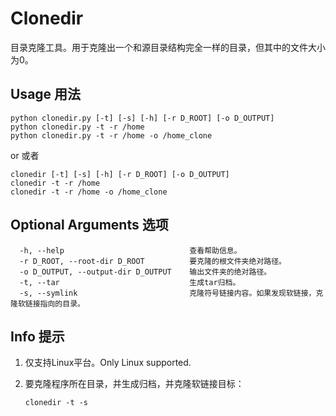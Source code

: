 # Clonedir
目录克隆工具。用于克隆出一个和源目录结构完全一样的目录，但其中的文件大小为0。

## Usage 用法
```` shell
python clonedir.py [-t] [-s] [-h] [-r D_ROOT] [-o D_OUTPUT]
python clonedir.py -t -r /home
python clonedir.py -t -r /home -o /home_clone
````
or 或者
```` shell
clonedir [-t] [-s] [-h] [-r D_ROOT] [-o D_OUTPUT]
clonedir -t -r /home
clonedir -t -r /home -o /home_clone
````

## Optional Arguments 选项
```` shell
  -h, --help                            查看帮助信息。  
  -r D_ROOT, --root-dir D_ROOT          要克隆的根文件夹绝对路径。  
  -o D_OUTPUT, --output-dir D_OUTPUT    输出文件夹的绝对路径。  
  -t, --tar                             生成tar归档。  
  -s, --symlink                         克隆符号链接内容。如果发现软链接，克隆软链接指向的目录。
````
## Info 提示
1. 仅支持Linux平台。Only Linux supported.

2. 要克隆程序所在目录，并生成归档，并克隆软链接目标：
    ```` shell
    clonedir -t -s
    ````